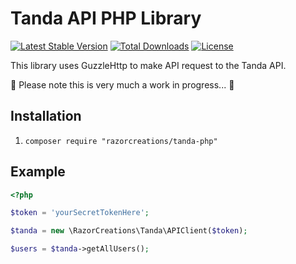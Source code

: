 # Tanda API PHP Library


[![Latest Stable Version](https://poser.pugx.org/razorcreations/tanda-php/v/stable)](https://packagist.org/packages/razorcreations/tanda-php) [![Total Downloads](https://poser.pugx.org/razorcreations/tanda-php/downloads)](https://packagist.org/packages/razorcreations/tanda-php) [![License](https://poser.pugx.org/razorcreations/tanda-php/license)](https://packagist.org/packages/razorcreations/tanda-php)

This library uses GuzzleHttp to make API request to the Tanda API.

🚧 Please note this is very much a work in progress... 🚧

## Installation

1. `composer require "razorcreations/tanda-php"`

## Example

```php
<?php

$token = 'yourSecretTokenHere';

$tanda = new \RazorCreations\Tanda\APIClient($token);

$users = $tanda->getAllUsers();

```
